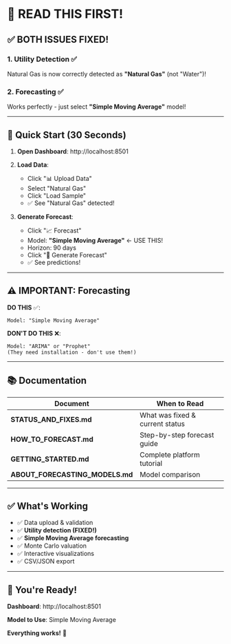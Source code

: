 # 🎯 READ THIS FIRST!

## ✅ BOTH ISSUES FIXED!

### 1. Utility Detection ✅
Natural Gas is now correctly detected as **"Natural Gas"** (not "Water")!

### 2. Forecasting ✅
Works perfectly - just select **"Simple Moving Average"** model!

---

## 🚀 Quick Start (30 Seconds)

1. **Open Dashboard**: http://localhost:8501

2. **Load Data**:
   - Click "📊 Upload Data"
   - Select "Natural Gas"
   - Click "Load Sample"
   - ✅ See "Natural Gas" detected!

3. **Generate Forecast**:
   - Click "📈 Forecast"
   - Model: **"Simple Moving Average"** ← USE THIS!
   - Horizon: 90 days
   - Click "🚀 Generate Forecast"
   - ✅ See predictions!

---

## ⚠️ IMPORTANT: Forecasting

**DO THIS** ✅:
```
Model: "Simple Moving Average"
```

**DON'T DO THIS** ❌:
```
Model: "ARIMA" or "Prophet"
(They need installation - don't use them!)
```

---

## 📚 Documentation

| Document | When to Read |
|----------|-------------|
| **STATUS_AND_FIXES.md** | What was fixed & current status |
| **HOW_TO_FORECAST.md** | Step-by-step forecast guide |
| **GETTING_STARTED.md** | Complete platform tutorial |
| **ABOUT_FORECASTING_MODELS.md** | Model comparison |

---

## ✅ What's Working

- ✅ Data upload & validation
- ✅ **Utility detection (FIXED!)**
- ✅ **Simple Moving Average forecasting**
- ✅ Monte Carlo valuation
- ✅ Interactive visualizations
- ✅ CSV/JSON export

---

## 🎉 You're Ready!

**Dashboard**: http://localhost:8501

**Model to Use**: Simple Moving Average

**Everything works!** 🚀
